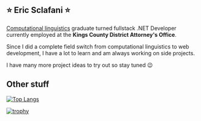 ## ⭐ Eric Sclafani ⭐

[Computational linguistics](https://plato.stanford.edu/entries/computational-linguistics/) graduate turned fullstack .NET Developer currently employed at the **Kings County District Attorney's Office**.

Since I did a complete field switch from computational linguistics to web development, I have a lot to learn and am always working on side projects.

I have many more project ideas to try out so stay tuned 😉

## Other stuff

[![Top Langs](https://github-readme-stats.vercel.app/api/top-langs/?username=eric-sclafani&hide=Jupyter+Notebook,Lua,CSS,HTML,SCSS&layout=donut&exclude_repo=eric-sclafani.github.io&theme=radical&size_weight=0.5&count_weight=0.5)](https://github.com/eric-sclafani/github-readme-stats)

[![trophy](https://github-profile-trophy.vercel.app/?username=eric-sclafani&theme=juicyfresh&margin-w=15&title=-Reviews)](https://github.com/eric-sclafani/github-profile-trophy)

<!--
**eric-sclafani/eric-sclafani** is a ✨ _special_ ✨ repository because its `README.md` (this file) appears on your GitHub profile.

Here are some ideas to get you started:

- 🔭 I’m currently working on ...
- 🌱 I’m currently learning ...
- 👯 I’m looking to collaborate on ...
- 🤔 I’m looking for help with ...
- 💬 Ask me about ...
- 📫 How to reach me: ...
- 😄 Pronouns: ...
- ⚡ Fun fact: ...
-->
